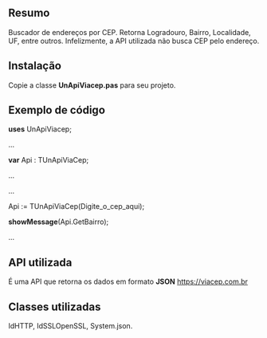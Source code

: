 ## Resumo
Buscador de endereços por CEP. Retorna Logradouro, Bairro, Localidade, UF, entre outros. Infelizmente, a API utilizada não busca CEP pelo endereço.  
## Instalação
Copie a classe **UnApiViacep.pas** para seu projeto.
## Exemplo de código
<p><b>uses</b> UnApiViacep;</p>
<p>...</p>
<p><b>var</b> Api : TUnApiViaCep;</p>
<p>...</p>
<p>...</p>
<p>Api := TUnApiViaCep(Digite_o_cep_aqui); </p>
<p><b>showMessage</b>(Api.GetBairro);</p>
<p>...</p>

## API utilizada
É uma API que retorna os dados em formato **JSON** https://viacep.com.br
## Classes utilizadas
IdHTTP, IdSSLOpenSSL, System.json.  

